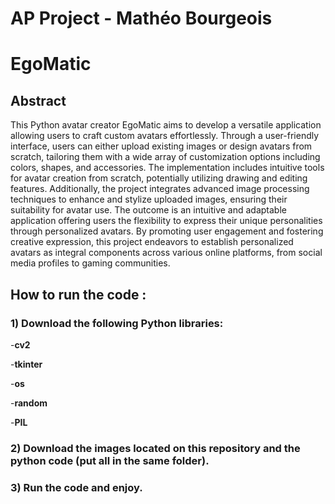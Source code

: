 # AP Project - Mathéo Bourgeois

# EgoMatic

## Abstract

This Python avatar creator EgoMatic aims to develop a versatile application allowing users to craft custom avatars effortlessly. Through a user-friendly interface, users can either upload existing images or design avatars from scratch, tailoring them with a wide array of customization options including colors, shapes, and accessories. The implementation includes intuitive tools for avatar creation from scratch, potentially utilizing drawing and editing features. Additionally, the project integrates advanced image processing techniques to enhance and stylize uploaded images, ensuring their suitability for avatar use. The outcome is an intuitive and adaptable application offering users the flexibility to express their unique personalities through personalized avatars. By promoting user engagement and fostering creative expression, this project endeavors to establish personalized avatars as integral components across various online platforms, from social media profiles to gaming communities.

## How to run the code :

### 1) Download the following Python libraries:

-**cv2**

-**tkinter** 

-**os** 

-**random**

-**PIL**

### 2) Download the images located on this repository and the python code (put all in the same folder). 


### 3) Run the code and enjoy.
